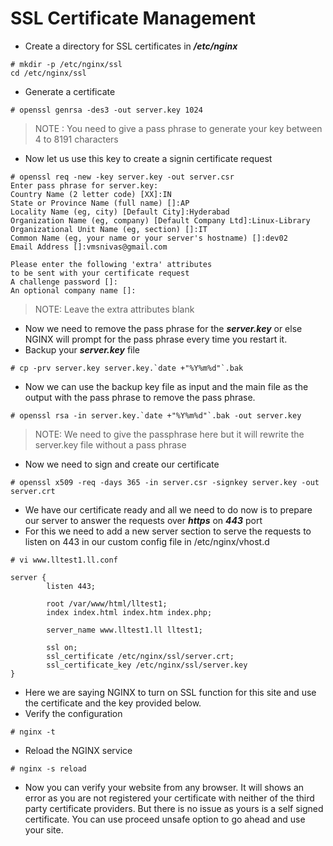 # SSL Certificate Management

- Create a directory for SSL certificates in ***/etc/nginx***

```
# mkdir -p /etc/nginx/ssl
cd /etc/nginx/ssl
```

- Generate a certificate

```
# openssl genrsa -des3 -out server.key 1024
```

> NOTE : You need to give a pass phrase to generate your key between 4 to 8191 characters

- Now let us use this key to create a signin certificate request

```
# openssl req -new -key server.key -out server.csr
Enter pass phrase for server.key:
Country Name (2 letter code) [XX]:IN
State or Province Name (full name) []:AP
Locality Name (eg, city) [Default City]:Hyderabad
Organization Name (eg, company) [Default Company Ltd]:Linux-Library
Organizational Unit Name (eg, section) []:IT
Common Name (eg, your name or your server's hostname) []:dev02
Email Address []:vmsnivas@gmail.com

Please enter the following 'extra' attributes
to be sent with your certificate request
A challenge password []:
An optional company name []:
```

> NOTE: Leave the extra attributes blank

- Now we need to remove the pass phrase for the ***server.key*** or else NGINX will prompt for the pass phrase every time you restart it.
- Backup your ***server.key*** file

```
# cp -prv server.key server.key.`date +"%Y%m%d"`.bak
```

- Now we can use the backup key file as input and the main file as the output with the pass phrase to remove the pass phrase.

```
# openssl rsa -in server.key.`date +"%Y%m%d"`.bak -out server.key
```

> NOTE: We need to give the passphrase here but it will rewrite the server.key file without a pass phrase

- Now we need to sign and create our certificate

```
# openssl x509 -req -days 365 -in server.csr -signkey server.key -out server.crt
```

- We have our certificate ready and all we need to do now is to prepare our server to answer the requests over ***https*** on ***443*** port
- For this we need to add a new server section to serve the requests to listen on 443 in our custom config file in /etc/nginx/vhost.d

```
# vi www.lltest1.ll.conf

server {
        listen 443;

        root /var/www/html/lltest1;
        index index.html index.htm index.php;

        server_name www.lltest1.ll lltest1;

        ssl on;
        ssl_certificate /etc/nginx/ssl/server.crt;
        ssl_certificate_key /etc/nginx/ssl/server.key
}
```

- Here we are saying NGINX to turn on SSL function for this site and use the certificate and the key provided below.
- Verify the configuration

```
# nginx -t
```

- Reload the NGINX service

```
# nginx -s reload
```

- Now you can verify your website from any browser. It will shows an error as you are not registered your certificate with neither of the third party certificate providers. But there is no issue as yours is a self signed certificate. You can use proceed unsafe option to go ahead and use your site.
